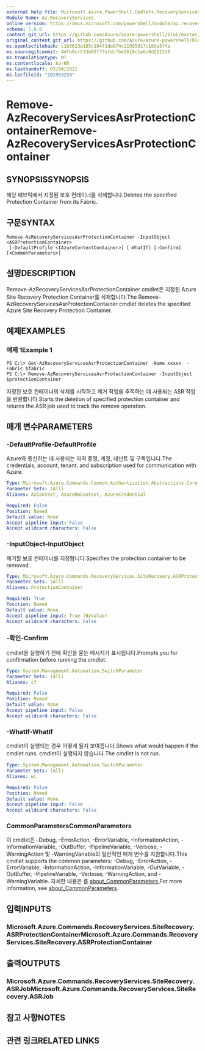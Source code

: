 ```yaml
---
external help file: Microsoft.Azure.PowerShell.Cmdlets.RecoveryServices.SiteRecovery.dll-Help.xml
Module Name: Az.RecoveryServices
online version: https://docs.microsoft.com/powershell/module/az.recoveryservices/remove-azrecoveryservicesasrprotectioncontainer
schema: 2.0.0
content_git_url: https://github.com/Azure/azure-powershell/blob/master/src/RecoveryServices/RecoveryServices/help/Remove-AzRecoveryServicesAsrProtectionContainer.md
original_content_git_url: https://github.com/Azure/azure-powershell/blob/master/src/RecoveryServices/RecoveryServices/help/Remove-AzRecoveryServicesAsrProtectionContainer.md
ms.openlocfilehash: c1b5623e185c10471da674c21995917c169e5ffa
ms.sourcegitcommit: 4dfb0cc533b83f77afdcfbe2618c1e6c8d221330
ms.translationtype: MT
ms.contentlocale: ko-KR
ms.lasthandoff: 03/04/2021
ms.locfileid: "101953259"
---
```

# <span data-ttu-id="83d21-101">Remove-AzRecoveryServicesAsrProtectionContainer</span><span class="sxs-lookup"><span data-stu-id="83d21-101">Remove-AzRecoveryServicesAsrProtectionContainer</span></span>

## <span data-ttu-id="83d21-102">SYNOPSIS</span><span class="sxs-lookup"><span data-stu-id="83d21-102">SYNOPSIS</span></span>
<span data-ttu-id="83d21-103">해당 패브릭에서 지정된 보호 컨테이너를 삭제합니다.</span><span class="sxs-lookup"><span data-stu-id="83d21-103">Deletes the specified Protection Container from its Fabric.</span></span>

## <span data-ttu-id="83d21-104">구문</span><span class="sxs-lookup"><span data-stu-id="83d21-104">SYNTAX</span></span>

```
Remove-AzRecoveryServicesAsrProtectionContainer -InputObject <ASRProtectionContainer>
 [-DefaultProfile <IAzureContextContainer>] [-WhatIf] [-Confirm] [<CommonParameters>]
```

## <span data-ttu-id="83d21-105">설명</span><span class="sxs-lookup"><span data-stu-id="83d21-105">DESCRIPTION</span></span>
<span data-ttu-id="83d21-106">Remove-AzRecoveryServicesAsrProtectionContainer cmdlet은 지정된 Azure Site Recovery Protection Container를 삭제합니다.</span><span class="sxs-lookup"><span data-stu-id="83d21-106">The Remove-AzRecoveryServicesAsrProtectionContainer cmdlet deletes the specified Azure Site Recovery Protection Container.</span></span>

## <span data-ttu-id="83d21-107">예제</span><span class="sxs-lookup"><span data-stu-id="83d21-107">EXAMPLES</span></span>

### <span data-ttu-id="83d21-108">예제 1</span><span class="sxs-lookup"><span data-stu-id="83d21-108">Example 1</span></span>
```
PS C:\> Get-AzRecoveryServicesAsrProtectionContainer -Name xxxxx  -Fabric $fabric
PS C:\> Remove-AzRecoveryServicesAsrProtectionContainer -InputObject $protectionContainer
```

<span data-ttu-id="83d21-109">지정된 보호 컨테이너의 삭제를 시작하고 제거 작업을 추적하는 데 사용되는 ASR 작업을 반환합니다.</span><span class="sxs-lookup"><span data-stu-id="83d21-109">Starts the deletion of specified protection container and returns the ASR job used to track the remove operation.</span></span>

## <span data-ttu-id="83d21-110">매개 변수</span><span class="sxs-lookup"><span data-stu-id="83d21-110">PARAMETERS</span></span>

### <span data-ttu-id="83d21-111">-DefaultProfile</span><span class="sxs-lookup"><span data-stu-id="83d21-111">-DefaultProfile</span></span>
<span data-ttu-id="83d21-112">Azure와 통신하는 데 사용되는 자격 증명, 계정, 테넌트 및 구독입니다.</span><span class="sxs-lookup"><span data-stu-id="83d21-112">The credentials, account, tenant, and subscription used for communication with Azure.</span></span>

```yaml
Type: Microsoft.Azure.Commands.Common.Authentication.Abstractions.Core.IAzureContextContainer
Parameter Sets: (All)
Aliases: AzContext, AzureRmContext, AzureCredential

Required: False
Position: Named
Default value: None
Accept pipeline input: False
Accept wildcard characters: False
```

### <span data-ttu-id="83d21-113">-InputObject</span><span class="sxs-lookup"><span data-stu-id="83d21-113">-InputObject</span></span>
<span data-ttu-id="83d21-114">제거할 보호 컨테이너를 지정합니다.</span><span class="sxs-lookup"><span data-stu-id="83d21-114">Specifies the protection container to be removed .</span></span>

```yaml
Type: Microsoft.Azure.Commands.RecoveryServices.SiteRecovery.ASRProtectionContainer
Parameter Sets: (All)
Aliases: ProtectionContainer

Required: True
Position: Named
Default value: None
Accept pipeline input: True (ByValue)
Accept wildcard characters: False
```

### <span data-ttu-id="83d21-115">-확인</span><span class="sxs-lookup"><span data-stu-id="83d21-115">-Confirm</span></span>
<span data-ttu-id="83d21-116">cmdlet을 실행하기 전에 확인을 묻는 메시지가 표시됩니다.</span><span class="sxs-lookup"><span data-stu-id="83d21-116">Prompts you for confirmation before running the cmdlet.</span></span>

```yaml
Type: System.Management.Automation.SwitchParameter
Parameter Sets: (All)
Aliases: cf

Required: False
Position: Named
Default value: None
Accept pipeline input: False
Accept wildcard characters: False
```

### <span data-ttu-id="83d21-117">-WhatIf</span><span class="sxs-lookup"><span data-stu-id="83d21-117">-WhatIf</span></span>
<span data-ttu-id="83d21-118">cmdlet이 실행되는 경우 어떻게 될지 보여줍니다.</span><span class="sxs-lookup"><span data-stu-id="83d21-118">Shows what would happen if the cmdlet runs.</span></span>
<span data-ttu-id="83d21-119">cmdlet이 실행되지 않습니다.</span><span class="sxs-lookup"><span data-stu-id="83d21-119">The cmdlet is not run.</span></span>

```yaml
Type: System.Management.Automation.SwitchParameter
Parameter Sets: (All)
Aliases: wi

Required: False
Position: Named
Default value: None
Accept pipeline input: False
Accept wildcard characters: False
```

### <span data-ttu-id="83d21-120">CommonParameters</span><span class="sxs-lookup"><span data-stu-id="83d21-120">CommonParameters</span></span>
<span data-ttu-id="83d21-121">이 cmdlet은 -Debug, -ErrorAction, -ErrorVariable, -InformationAction, -InformationVariable, -OutBuffer, -PipelineVariable, -Verbose, -WarningAction 및 -WarningVariable의 일반적인 매개 변수를 지원합니다.</span><span class="sxs-lookup"><span data-stu-id="83d21-121">This cmdlet supports the common parameters: -Debug, -ErrorAction, -ErrorVariable, -InformationAction, -InformationVariable, -OutVariable, -OutBuffer, -PipelineVariable, -Verbose, -WarningAction, and -WarningVariable.</span></span> <span data-ttu-id="83d21-122">자세한 내용은 를 [about_CommonParameters.](http://go.microsoft.com/fwlink/?LinkID=113216)</span><span class="sxs-lookup"><span data-stu-id="83d21-122">For more information, see [about_CommonParameters](http://go.microsoft.com/fwlink/?LinkID=113216).</span></span>

## <span data-ttu-id="83d21-123">입력</span><span class="sxs-lookup"><span data-stu-id="83d21-123">INPUTS</span></span>

### <span data-ttu-id="83d21-124">Microsoft.Azure.Commands.RecoveryServices.SiteRecovery.ASRProtectionContainer</span><span class="sxs-lookup"><span data-stu-id="83d21-124">Microsoft.Azure.Commands.RecoveryServices.SiteRecovery.ASRProtectionContainer</span></span>

## <span data-ttu-id="83d21-125">출력</span><span class="sxs-lookup"><span data-stu-id="83d21-125">OUTPUTS</span></span>

### <span data-ttu-id="83d21-126">Microsoft.Azure.Commands.RecoveryServices.SiteRecovery.ASRJob</span><span class="sxs-lookup"><span data-stu-id="83d21-126">Microsoft.Azure.Commands.RecoveryServices.SiteRecovery.ASRJob</span></span>

## <span data-ttu-id="83d21-127">참고 사항</span><span class="sxs-lookup"><span data-stu-id="83d21-127">NOTES</span></span>

## <span data-ttu-id="83d21-128">관련 링크</span><span class="sxs-lookup"><span data-stu-id="83d21-128">RELATED LINKS</span></span>
